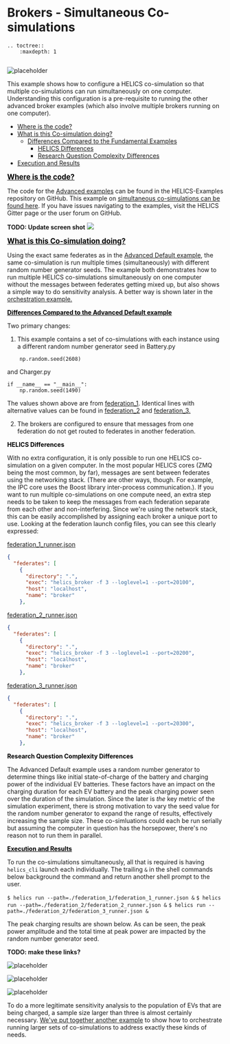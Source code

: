 # Brokers - Simultaneous Co-simulations




```eval_rst
.. toctree::
    :maxdepth: 1


```

![placeholder](../../../img/user_guide_combinations_advanced.png)


This example shows how to configure a HELICS co-simulation so that multiple co-simulations can run simultaneously on one computer. Understanding this configuration is a pre-requisite to running the other advanced broker examples (which also involve multiple brokers running on one computer).

* [Where is the code?](#where-is-the-code)
* [What is this Co-simulation doing?](#what-is-this-co-simulation-doing)
	* [Differences Compared to the Fundamental Examples](#differences-compared-to-the-advanced-default-example)
		* [HELICS Differences](#helics-differences)
		* [Research Question Complexity Differences](#research-question-complexity-differences)
* [Execution and Results](#execution-and-results)


	
	
	

<a name="where-is-the-code">
<strong>
<span style="font-size:larger;color:black;text-decoration:underline;">
Where is the code?
</span>
</strong>
</a>

The code for the [Advanced examples](https://github.com/GMLC-TDC/HELICS-Examples/tree/master/user_guide_examples/advanced) can be found in the HELICS-Examples repository on GitHub. This example on [simultaneous co-simulations can be found here](https://github.com/GMLC-TDC/HELICS-Examples/tree/master/user_guide_examples/advanced/advanced_brokers/simulataneous). If you have issues navigating to the examples, visit the HELICS Gitter page or the user forum on GitHub.


**TODO: Update screen shot**
[![](../../../img/advanced_examples_github.png)](https://github.com/GMLC-TDC/HELICS-Examples/tree/master/user_guide_examples/advanced)







<a name="what-is-this-co-simulation-doing">
<strong>
<span style="font-size:larger;color:black;text-decoration:underline;">
What is this Co-simulation doing?
</span>
</strong>
</a>

Using the exact same federates as in the [Advanced Default example](./advanced_default.md), the same co-simulation is run multiple times (simultaneously) with different random number generator seeds. The example both demonstrates how to run multiple HELICS co-simulations simultaneously on one computer without the messages between federates getting mixed up, but also shows a simple way to do sensitivity analysis. A better way is shown later in the [orchestration example.](./advanced_orchestration.md)





<a name="differences-compared-to-the-advanced-default-example">
<strong>
<span style="color:black;text-decoration:underline;">
Differences Compared to the Advanced Default example
</span>
</strong>
</a>

Two primary changes:

1. This example contains a set of co-simulations with each instance using a different random number generator seed in Battery.py

```if __name__ == "__main__":
    np.random.seed(2608)
```

and Charger.py
```
if __name__ == "__main__":
    np.random.seed(1490)
```

The values shown above are from [federation_1](https://github.com/GMLC-TDC/HELICS-Examples/tree/master/user_guide_examples/advanced/advanced_brokers/simultaneous/federation_1). Identical lines with alternative values can be found in [federation_2](https://github.com/GMLC-TDC/HELICS-Examples/tree/master/user_guide_examples/advanced/advanced_brokers/simultaneous/federation_2) and [federation_3.](https://github.com/GMLC-TDC/HELICS-Examples/tree/master/user_guide_examples/advanced/advanced_brokers/simultaneous/federation_3)


2. The brokers are configured to ensure that messages from one federation do not get routed to federates in another federation.




<a name="helics-differences">
<strong>
<span style="color:black">
HELICS Differences
</span>
</strong>
</a>

With no extra configuration, it is only possible to run one HELICS co-simulation on a given computer. In the most popular HELICS cores (ZMQ being the most common, by far), messages are sent between federates using the networking stack. (There are other ways, though. For example, the IPC core uses the Boost library inter-process communication.). If you want to run multiple co-simulations on one compute need, an extra step needs to be taken to keep the messages from each federation separate from each other and non-interfering. Since we're using the network stack, this can be easily accomplished by assigning each broker a unique port to use. Looking at the federation launch config files, you can see this clearly expressed:

[federation_1_runner.json](https://github.com/GMLC-TDC/HELICS-Examples/blob/master/user_guide_examples/advanced/advanced_brokers/simultaneous/federation_1/federation_1_runner.json)

```json
{
  "federates": [    
    {
      "directory": ".",
      "exec": "helics_broker -f 3 --loglevel=1 --port=20100",
      "host": "localhost",
      "name": "broker"
    },
```

[federation_2_runner.json](https://github.com/GMLC-TDC/HELICS-Examples/blob/master/user_guide_examples/advanced/advanced_brokers/simultaneous/federation_2/federation_2_runner.json)

```json
{
  "federates": [    
    {
      "directory": ".",
      "exec": "helics_broker -f 3 --loglevel=1 --port=20200",
      "host": "localhost",
      "name": "broker"
    },
```

[federation_3_runner.json](https://github.com/GMLC-TDC/HELICS-Examples/blob/master/user_guide_examples/advanced/advanced_brokers/simultaneous/federation_3/federation_3_runner.json)

```json
{
  "federates": [    
    {
      "directory": ".",
      "exec": "helics_broker -f 3 --loglevel=1 --port=20300",
      "host": "localhost",
      "name": "broker"
    },
```



<a name="research-question-complexity-differences">
<strong>
<span style="color:black">
Research Question Complexity Differences
</span>
</strong>
</a>

The Advanced Default example uses a random number generator to determine things like initial state-of-charge of the battery and charging power of the individual EV batteries. These factors have an impact on the charging duration for each EV battery and the peak charging power seen over the duration of the simulation. Since the later is _the_ key metric of the simulation experiment, there is strong motivation to vary the seed value for the random number generator to expand the range of results, effectively increasing the sample size. These co-simluations could each be run serially but assuming the computer in question has the horsepower, there's no reason not to run them in parallel.


<a name="execution-and-results">
<strong>
<span style="color:black;text-decoration:underline;">
Execution and Results
</span>
</strong>
</a>

To run the co-simulations simultaneously, all that is required is having `helics_cli` launch each individually. The trailing `&` in the shell commands below background the command and return another shell prompt to the user.

`$ helics run --path=./federation_1/federation_1_runner.json &`
`$ helics run --path=./federation_2/federation_2_runner.json &`
`$ helics run --path=./federation_2/federation_3_runner.json &`


The peak charging results are shown below. As can be seen, the peak power amplitude and the total time at peak power are impacted by the random number generator seed.

**TODO: make these links?**

![placeholder](../../../img/advanced_simultaneous_power_1.png)

![placeholder](../../../img/advanced_simultaneous_power_2.png)

![placeholder](../../../img/advanced_simultaneous_power_3.png)

To do a more legitimate sensitivity analysis to the population of EVs that are being charged, a sample size larger than three is almost certainly necessary. [We've put together another example](./advanced_orchestration.md) to show how to orchestrate running larger sets of co-simulations to address exactly these kinds of needs.